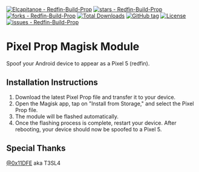 [![Elcapitanoe - Redfin-Build-Prop](https://img.shields.io/static/v1?label=Elcapitanoe&message=Redfin-Build-Prop&color=blue&logo=github)](https://github.com/Elcapitanoe/Redfin-Build-Prop "Go to GitHub repo")
[![stars - Redfin-Build-Prop](https://img.shields.io/github/stars/Elcapitanoe/Redfin-Build-Prop?style=social)](https://github.com/Elcapitanoe/Redfin-Build-Prop)
[![forks - Redfin-Build-Prop](https://img.shields.io/github/forks/Elcapitanoe/Redfin-Build-Prop?style=social)](https://github.com/Elcapitanoe/Redfin-Build-Prop)
[![Total Downloads](https://img.shields.io/github/downloads/Elcapitanoe/Redfin-Build-Prop/total?color=blue)](https://github.com/Elcapitanoe/Redfin-Build-Prop)
[![GitHub tag](https://img.shields.io/github/tag/Elcapitanoe/Redfin-Build-Prop?include_prereleases=&sort=semver&color=blue)](https://github.com/Elcapitanoe/Redfin-Build-Prop/releases/)
[![License](https://img.shields.io/badge/License-MIT-blue)](#license)
[![issues - Redfin-Build-Prop](https://img.shields.io/github/issues/Elcapitanoe/Redfin-Build-Prop?color=blue)](https://github.com/Elcapitanoe/Redfin-Build-Prop/issues)

# Pixel Prop Magisk Module  
Spoof your Android device to appear as a Pixel 5 (redfin).

## Installation Instructions  
1. Download the latest Pixel Prop file and transfer it to your device.  
2. Open the Magisk app, tap on "Install from Storage," and select the Pixel Prop file.  
3. The module will be flashed automatically.  
4. Once the flashing process is complete, restart your device. After rebooting, your device should now be spoofed to a Pixel 5.
   
## Special Thanks  
<a href="https://github.com/0x11DFE">@0x11DFE</a> aka T3SL4
